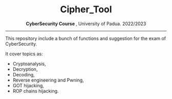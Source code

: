 
<div align="center">
    <h1> Cipher_Tool </h1>
     <strong> CyberSecurity Course </strong> , University of Padua. 2022/2023
</div>

---


This repository include a bunch of functions and suggestion for the exam of CyberSecurity.

It cover topics as:
 - Cryptoanalysis, 
 - Decryption,
 - Decoding,
 - Reverse engineering and Pwning,
 - GOT hijacking,
 - ROP chains hijacking. 

